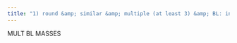 ```yaml
---
title: "1) round &amp; similar &amp; multiple (at least 3) &amp; BL: invariably benign. 2) &quot;evaluate each mass individually&quot;, if one stands w/ suspicious features: proceed w/ usual mass work up for that lesion. 3) ask if any known primary to r/o mets 4) if no primary &amp; no suspicious individual mass: Birads 2"
---
```

MULT BL 
MASSES

